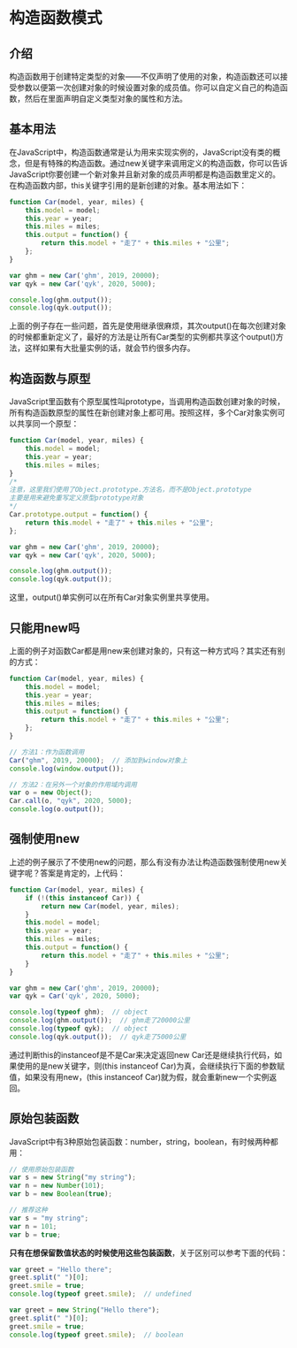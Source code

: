 # 构造函数模式

## 介绍

构造函数用于创建特定类型的对象——不仅声明了使用的对象，构造函数还可以接受参数以便第一次创建对象的时候设置对象的成员值。你可以自定义自己的构造函数，然后在里面声明自定义类型对象的属性和方法。

## 基本用法

在JavaScript中，构造函数通常是认为用来实现实例的，JavaScript没有类的概念，但是有特殊的构造函数。通过new关键字来调用定义的构造函数，你可以告诉JavaScript你要创建一个新对象并且新对象的成员声明都是构造函数里定义的。在构造函数内部，this关键字引用的是新创建的对象。基本用法如下：

```javascript
function Car(model, year, miles) {
    this.model = model;
    this.year = year;
    this.miles = miles;
    this.output = function() {
        return this.model + "走了" + this.miles + "公里";
    };
}

var ghm = new Car('ghm', 2019, 20000);
var qyk = new Car('qyk', 2020, 5000);

console.log(ghm.output());
console.log(qyk.output());
```

上面的例子存在一些问题，首先是使用继承很麻烦，其次output()在每次创建对象的时候都重新定义了，最好的方法是让所有Car类型的实例都共享这个output()方法，这样如果有大批量实例的话，就会节约很多内存。

## 构造函数与原型

JavaScript里函数有个原型属性叫prototype，当调用构造函数创建对象的时候，所有构造函数原型的属性在新创建对象上都可用。按照这样，多个Car对象实例可以共享同一个原型：

```javascript
function Car(model, year, miles) {
    this.model = model;
    this.year = year;
    this.miles = miles;
}
/*
注意，这里我们使用了Object.prototype.方法名，而不是Object.prototype
主要是用来避免重写定义原型prototype对象
*/
Car.prototype.output = function() {
    return this.model + "走了" + this.miles + "公里";
};

var ghm = new Car('ghm', 2019, 20000);
var qyk = new Car('qyk', 2020, 5000);

console.log(ghm.output());
console.log(qyk.output());
```

这里，output()单实例可以在所有Car对象实例里共享使用。

## 只能用new吗

上面的例子对函数Car都是用new来创建对象的，只有这一种方式吗？其实还有别的方式：

```javascript
function Car(model, year, miles) {
    this.model = model;
    this.year = year;
    this.miles = miles;
    this.output = function() {
        return this.model + "走了" + this.miles + "公里";
    };
}

// 方法1：作为函数调用
Car("ghm", 2019, 20000);  // 添加到window对象上
console.log(window.output());

// 方法2：在另外一个对象的作用域内调用
var o = new Object();
Car.call(o, "qyk", 2020, 5000);
console.log(o.output());
```

## 强制使用new

上述的例子展示了不使用new的问题，那么有没有办法让构造函数强制使用new关键字呢？答案是肯定的，上代码：

```javascript
function Car(model, year, miles) {
    if (!(this instanceof Car)) {
        return new Car(model, year, miles);
    }
    this.model = model;
    this.year = year;
    this.miles = miles;
    this.output = function() {
        return this.model + "走了" + this.miles + "公里";
    }
}

var ghm = new Car('ghm', 2019, 20000);
var qyk = Car('qyk', 2020, 5000);

console.log(typeof ghm);  // object
console.log(ghm.output());  // ghm走了20000公里
console.log(typeof qyk);  // object
console.log(qyk.output());  // qyk走了5000公里
```

通过判断this的instanceof是不是Car来决定返回new Car还是继续执行代码，如果使用的是new关键字，则(this instanceof Car)为真，会继续执行下面的参数赋值，如果没有用new，(this instanceof Car)就为假，就会重新new一个实例返回。

## 原始包装函数

JavaScript中有3种原始包装函数：number，string，boolean，有时候两种都用：

```javascript
// 使用原始包装函数
var s = new String("my string");
var n = new Number(101);
var b = new Boolean(true);

// 推荐这种
var s = "my string";
var n = 101;
var b = true;
```

**只有在想保留数值状态的时候使用这些包装函数**，关于区别可以参考下面的代码：

```javascript
var greet = "Hello there";
greet.split(" ")[0];
greet.smile = true;
console.log(typeof greet.smile);  // undefined

var greet = new String("Hello there");
greet.split(" ")[0];
greet.smile = true;
console.log(typeof greet.smile);  // boolean
```


